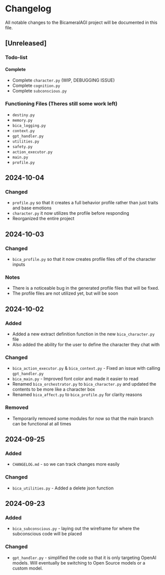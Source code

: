 # Changelog

All notable changes to the BicameralAGI project will be documented in this file.

## [Unreleased]

### Todo-list

#### Complete
- Complete `character.py` (WIP, DEBUGGING ISSUE)
- Complete `cognition.py`
- Complete `subconscious.py`

### Functioning Files (Theres still some work left)
- `destiny.py`
- `memory.py`
- `bica_logging.py`
- `context.py`
- `gpt_handler.py`
- `utilities.py`
- `safety.py`
- `action_executor.py`
- `main.py` 
- `profile.py`

## 2024-10-04

### Changed
- `profile.py` so that it creates a full behavior profile rather than just traits and base emotions
- `character.py` it now utilizes the profile before responding
- Reorganized the entire project

## 2024-10-03

### Changed
- `bica_profile.py` so that it now creates profile files off of the character inputs

### Notes
- There is a noticeable bug in the generated profile files that will be fixed.
- The profile files are not utilized yet, but will be soon

## 2024-10-02

### Added
- Added a new extract definition function in the new `bica_character.py` file
- Also added the ability for the user to define the character they chat with

### Changed
- `bica_action_executor.py` & `bica_context.py` - Fixed an issue with calling `gpt_handler.py`
- `bica_main.py` - Improved font color and made it easier to read
- Renamed `bica_orchestrator.py` to `bica_character.py` and updated the contents to be more like a character box
- Renamed `bica_affect.py` to `bica_profile.py` for clarity reasons

### Removed
- Temporarily removed some modules for now so that the main branch can be functional at all times

## 2024-09-25

### Added
- `CHANGELOG.md` - so we can track changes more easily

### Changed
- `bica_utilities.py` - Added a delete json function

## 2024-09-23

### Added
- `bica_subconscious.py` - laying out the wireframe for where the subconscious code will be placed

### Changed
- `gpt_handler.py` - simplified the code so that it is only targeting OpenAI models. Will eventually be switching to Open Source models or a custom model.

